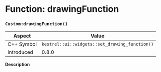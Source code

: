 
# Function: drawingFunction
### `Custom:drawingFunction()`

| Aspect | Value |
| --- | --- |
| C++ Symbol | `kestrel::ui::widgets::set_drawing_function()` |
| Introduced | 0.8.0 |

**Description**


